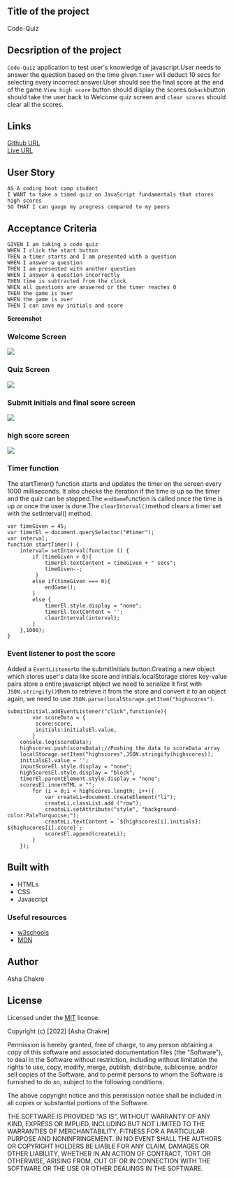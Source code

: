 ## Title of the project
Code-Quiz
## Decsription of the project
`Code-Quiz` application to test user's knowledge of javascript.User needs to answer the question based on the time given.`Timer` will deduct 10 secs for selecting every incorrect answer.User should see the final score at the end of the game.`View high score` button should display the scores.`Goback`button should take the user back to Welcome quiz screen and `clear scores` should clear all the scores.

## Links

[Github URL](https://github.com/ashachakre0906/Code-Quiz)<br>
[Live URL](https://ashachakre0906.github.io/Code-Quiz/)<br>

## User Story

```
AS A coding boot camp student
I WANT to take a timed quiz on JavaScript fundamentals that stores high scores
SO THAT I can gauge my progress compared to my peers

```
## Acceptance Criteria
```
GIVEN I am taking a code quiz
WHEN I click the start button
THEN a timer starts and I am presented with a question
WHEN I answer a question
THEN I am presented with another question
WHEN I answer a question incorrectly
THEN time is subtracted from the clock
WHEN all questions are answered or the timer reaches 0
THEN the game is over
WHEN the game is over
THEN I can save my initials and score

```
**Screenshot**
### Welcome Screen
<img src =./assets/images/screenshot1.png>

### Quiz Screen
<img src =./assets/images/screenshot2.png>

### Submit initials and final score screen
<img src =./assets/images/screenshot3.png>

### high score screen
<img src =./assets/images/screenshot4.png>

### Timer function
 The startTimer() function starts and updates the timer on the screen every 1000 milliseconds. It also checks the iteration if the time is up so the timer and the quiz can be stopped.The `endGame`function is called once the time is up or once the user is done.The `clearInterval()`method clears a timer set with the setInterval() method.

```
var timeGiven = 45;
var timerEl = document.querySelector("#timer");
var interval;
function startTimer() {
    interval= setInterval(function () {
        if (timeGiven > 0){
            timerEl.textContent = timeGiven + " secs";
            timeGiven--;        
         }
        else if(timeGiven === 0){
            endGame();
        }
        else {
            timerEl.style.display = "none";
            timerEl.textContent = '';
            clearInterval(interval);
        }
    },1000);
}
```
### Event listener to post the score
Added a `EventListener`to the submitInitials button.Creating a new object which stores user's data like score and initials.localStorage stores key-value pairs store a entire javascript object we need to serialize it first with `JSON.stringify()`then to retrieve it from the store and convert it to an object again, we need to use `JSON.parse(localStorage.getItem("highscores")`.

```
submitInitial.addEventListener("click",function(e){
        var scoreData = {
         score:score,
         initials:initialsEl.value,
        }
    console.log(scoreData);
    highscores.push(scoreData);//Pushing the data to scoreData array
    localStorage.setItem("highscores",JSON.stringify(highscores));
    initialsEl.value = '';
    inputScoreEl.style.display = "none";
    highScoresEl.style.display = "block";
    timerEl.parentElement.style.display = "none";
    scoresEl.innerHTML = "";
        for (i = 0;i < highscores.length; i++){
            var createLi=document.createElement("li");
            createLi.classList.add ("row");
            createLi.setAttribute("style", "background-color:PaleTurquoise;");
            createLi.textContent = `${highscores[i].initials}: ${highscores[i].score}`;
            scoresEl.append(createLi);
        }    
    });  

```
## Built with

- HTMLs
- CSS
- Javascript

### Useful resources

- [w3schools](https://www.w3schools.com/js/default.asp)
- [MDN](https://developer.mozilla.org/en-US/docs/Web/JavaScript/Reference/Functions)

## Author

Asha Chakre

## License

Licensed under the [MIT](https://choosealicense.com/licenses/mit/) license.

Copyright (c) [2022] [Asha Chakre]

Permission is hereby granted, free of charge, to any person obtaining a copy
of this software and associated documentation files (the "Software"), to deal
in the Software without restriction, including without limitation the rights
to use, copy, modify, merge, publish, distribute, sublicense, and/or sell
copies of the Software, and to permit persons to whom the Software is
furnished to do so, subject to the following conditions:

The above copyright notice and this permission notice shall be included in all
copies or substantial portions of the Software.

THE SOFTWARE IS PROVIDED "AS IS", WITHOUT WARRANTY OF ANY KIND, EXPRESS OR
IMPLIED, INCLUDING BUT NOT LIMITED TO THE WARRANTIES OF MERCHANTABILITY,
FITNESS FOR A PARTICULAR PURPOSE AND NONINFRINGEMENT. IN NO EVENT SHALL THE
AUTHORS OR COPYRIGHT HOLDERS BE LIABLE FOR ANY CLAIM, DAMAGES OR OTHER
LIABILITY, WHETHER IN AN ACTION OF CONTRACT, TORT OR OTHERWISE, ARISING FROM,
OUT OF OR IN CONNECTION WITH THE SOFTWARE OR THE USE OR OTHER DEALINGS IN THE
SOFTWARE.